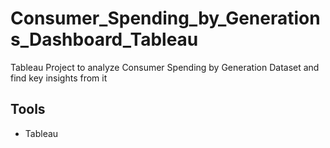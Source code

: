 # Consumer_Spending_by_Generations_Dashboard_Tableau

Tableau Project to analyze Consumer Spending by Generation Dataset and find key insights from it

## Tools
* Tableau
